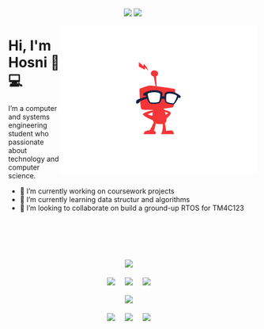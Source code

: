 
<br/>
<p align="center">
<a target="_blank"href="https://www.linkedin.com/in/hosniadel/"><img src="https://img.shields.io/badge/linkedin-%230077B5.svg?&style=for-the-badge&logo=linkedin&logoColor=white" /></a>
<a href="mailto:ak8427916@gmail.com?subject=Hello%20Akash,%20From%20Github"><img src="https://img.shields.io/badge/gmail-%23D14836.svg?&style=for-the-badge&logo=gmail&logoColor=white" /></a>
</p>
<img align="right" alt="A nerd robot" src="https://github.com/hosniadel666/hosniadel666/blob/master/Nerd%20Robot.png" >

# Hi, I'm Hosni 👋💻 
I’m a computer and systems engineering student who passionate about technology and computer science.
- 🔭 I’m currently working on coursework projects
- 🌱 I’m currently learning data structur and algorithms
- 👯 I’m looking to collaborate on build a ground-up RTOS for TM4C123 

<br />
<br />
<br />
<br />
<p align="center">
  <img src="https://img.shields.io/badge/-SKILLS-green?style=for-the-badge&logo=shikimori" />&nbsp;&nbsp;&nbsp;&nbsp;
  <br/>
  <br/>
  <img src="https://img.shields.io/badge/-C++-blue?style=for-the-badge&logo=c" />&nbsp;&nbsp;&nbsp;&nbsp;
  <img src="https://img.shields.io/badge/-Python-black?style=for-the-badge&logo=Python" />&nbsp;&nbsp;&nbsp;&nbsp;
  <img src="https://img.shields.io/badge/-JavaScript-black?style=for-the-badge&logo=javascript" />&nbsp;&nbsp;&nbsp;&nbsp;

<br/>
  <br/>
   <img src="https://img.shields.io/badge/-Profiles Link-informational?style=for-the-badge&logo=peertube" />&nbsp;&nbsp;&nbsp;&nbsp;
  <br/>
  <br/>
   <a target="_blank"href="https://www.hackerrank.com/hosni_adel666"><img src="https://img.shields.io/badge/Hackerrank-green?style=for-the-badge&logo=hackerrank&logoColor=white" /></a>&nbsp;&nbsp;&nbsp;&nbsp;
   <a target="_blank"href="https://www.hackerearth.com/@hosni.adel666"><img src="https://img.shields.io/badge/HackerEarth-black?style=for-the-badge&logo=hackerearth&logoColor=white" /></a>&nbsp;&nbsp;&nbsp;&nbsp;
   <a target="_blank"href="https://leetcode.com/user7098yK/"> <img src="https://img.shields.io/badge/Leetcode-black?style=for-the-badge&logo=Leetcode&logoColor=white" /></a>&nbsp;&nbsp;&nbsp;&nbsp;
  <br/>
  <br/>
</p>
